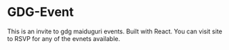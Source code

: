 # GDG-Event
This is an invite to gdg maiduguri events. Built with React. You can visit site to RSVP for any of the evnets available.
